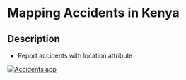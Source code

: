 # Mapping Accidents in Kenya

## Description

- Report accidents with location attribute

[![Accidents app]('./static/accidents.png')](https://www.youtube.com/watch?v=pM1moK0JSQc&t=30s "Accidents app")

